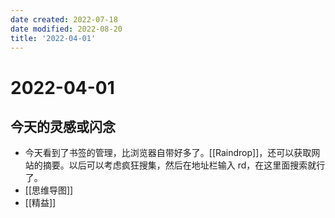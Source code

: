 ```yaml
---
date created: 2022-07-18
date modified: 2022-08-20
title: '2022-04-01'
---
```


# 2022-04-01

## 今天的灵感或闪念

- 今天看到了书签的管理，比浏览器自带好多了。[[Raindrop]]，还可以获取网站的摘要。以后可以考虑疯狂搜集，然后在地址栏输入 rd，在这里面搜索就行了。
- [[思维导图]]
- [[精益]]
